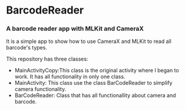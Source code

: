 # BarcodeReader
### A barcode reader app with MLKit and CameraX

It is a simple app to show how to use CameraX and MLKit to read all barcode's types.

This repository has three classes:

 - MainActivityCopy:This class is the original activity where I began to work. It has all functionality in only one class.
 - MainActivity: This class use the class BarCodeReader to simplify camera functionality.
 - BarCodeReader: Class that has all functionallity about camera and barcode.
